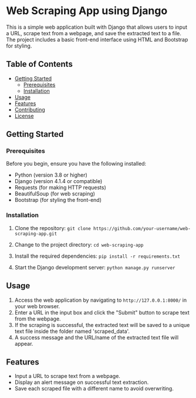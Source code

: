 # Web Scraping App using Django

This is a simple web application built with Django that allows users to input a URL, scrape text from a webpage, and save the extracted text to a file. The project includes a basic front-end interface using HTML and Bootstrap for styling.

## Table of Contents

- [Getting Started](#getting-started)
  - [Prerequisites](#prerequisites)
  - [Installation](#installation)
- [Usage](#usage)
- [Features](#features)
- [Contributing](#contributing)
- [License](#license)

## Getting Started

### Prerequisites

Before you begin, ensure you have the following installed:

- Python (version 3.8 or higher)
- Django (version 4.1.4 or compatible)
- Requests (for making HTTP requests)
- BeautifulSoup (for web scraping)
- Bootstrap (for styling the front-end)

### Installation

1. Clone the repository:
```git clone https://github.com/your-username/web-scraping-app.git ```

2. Change to the project directory:
```cd web-scraping-app```

3. Install the required dependencies:
```pip install -r requirements.txt```

4. Start the Django development server:
```python manage.py runserver```



## Usage

1. Access the web application by navigating to `http://127.0.0.1:8000/` in your web browser.
2. Enter a URL in the input box and click the "Submit" button to scrape text from the webpage.
3. If the scraping is successful, the extracted text will be saved to a unique text file inside the folder named 'scraped_data'.
4. A success message and the URL/name of the extracted text file will appear.

## Features

- Input a URL to scrape text from a webpage.
- Display an alert message on successful text extraction.
- Save each scraped file with a different name to avoid overwriting.





